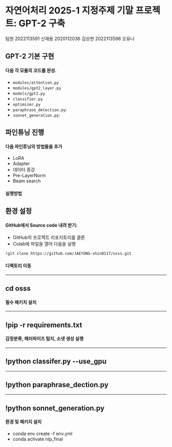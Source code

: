 # 자연어처리 2025-1 지정주제 기말 프로젝트: GPT-2 구축

팀원
2022113591 신재용
2020112036 김상현
2022113596 오유나


## GPT-2 기본 구현

#### 다음 각 모듈의 코드를 완성.
* `modules/attention.py`
* `modules/gpt2_layer.py`
* `models/gpt2.py`
* `classifier.py`
* `optimizer.py`
* `paraphrase_detection.py`: 
* `sonnet_generation.py`: 

## 파인튜닝 진행

#### 다음 파인튜닝의 방법들을 추가
* LoRA
* Adapter
* 데이터 증강
* Pre-LayerNorm
* Beam search

#### 실행방법 

## 환경 설정

#### GitHub에서 Source code 내려 받기:
* GitHub의 프로젝트 리포지토리를 클론
* Colab에 파일을 열어 다음을 실행

```
!git clone https://github.com/JAEYONG-shin0117/osss.git
```
#### 디렉토리 이동
---
cd osss
---

#### 필수 패키치 설치
---
!pip -r requirements.txt
---
#### 감정분류, 패러파이즈 탐지, 소넷 생성 실행
---
!python classifer.py --use_gpu
---

---
!python paraphrase_dection.py
---

---
!python sonnet_generation.py
---


#### 환경 및 패키지 설치

* conda env create -f env.yml
* conda activate nlp_final  


